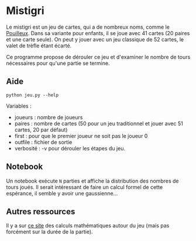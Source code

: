 # Mistigri

Le mistigri est un jeu de cartes, qui a de nombreux noms, comme le
[Pouilleux](https://fr.wikipedia.org/wiki/Pouilleux). Dans sa variante pour
enfants, il se joue avec 41 cartes (20 paires et une carte seule). On peut y
jouer avec un jeu classique de 52 cartes, le valet de trèfle étant écarté.

Ce programme propose de dérouler ce jeu et d'examiner le nombre de tours
nécessaires pour qu'une partie se termine.

## Aide 

    python jeu.py --help
    
Variables :

- joueurs : nombre de joueurs
- paires : nombre de cartes (50 pour un jeu traditionnel et jouer avec 51 cartes, 20 par défaut)
- first : pour que le premier joueur ne soit pas le joueur 0
- outfile : fichier de sortie
- verbosité : -v pour dérouler les étapes du jeu.

## Notebook

Un notebook exécute `N` parties et affiche la distribution des nombres de tours
joués. Il serait intéressant de faire un calcul formel de cette espérance, il
semble y avoir une gaussienne…

## Autres ressources

Il y a sur [ce
site](http://lostmathlessons.blogspot.com/2016/12/old-maid.html?m=1) des calculs
mathématiques autour du jeu (mais pas forcément sur la durée de la partie).
